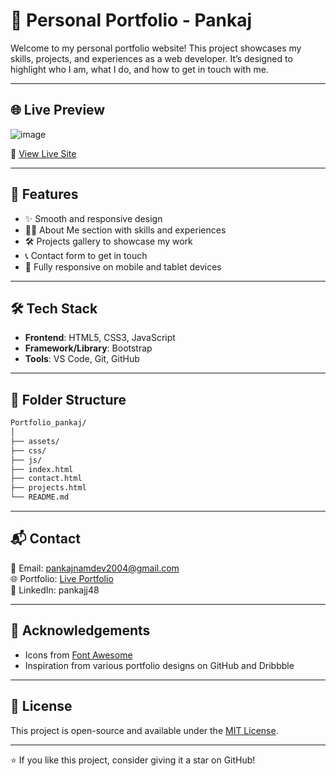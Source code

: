 # 💼 Personal Portfolio - Pankaj

Welcome to my personal portfolio website! This project showcases my skills, projects, and experiences as a web developer. It’s designed to highlight who I am, what I do, and how to get in touch with me.

---

## 🌐 Live Preview

![image](https://github.com/user-attachments/assets/82697559-c455-4271-a9ac-0cd27272f331)


🔗 [View Live Site](https://pankajj48.github.io/Portfolio_pankaj/#)

---

## 📌 Features

- ✨ Smooth and responsive design
- 🧑‍💼 About Me section with skills and experiences
- 🛠️ Projects gallery to showcase my work
- 📞 Contact form to get in touch
- 📱 Fully responsive on mobile and tablet devices

---

## 🛠️ Tech Stack

- **Frontend**: HTML5, CSS3, JavaScript
- **Framework/Library**: Bootstrap
- **Tools**: VS Code, Git, GitHub

---

## 📁 Folder Structure

```bash
Portfolio_pankaj/
│
├── assets/               
├── css/                 
├── js/                  
├── index.html             
├── contact.html           
├── projects.html         
└── README.md              

```
---

## 📬 Contact

📧 Email: pankajnamdev2004@gmail.com  
🌐 Portfolio: [Live Portfolio](https://pankajj48.github.io/Portfolio_pankaj/#)  
📱 LinkedIn: pankajj48

---

## 🙏 Acknowledgements

- Icons from [Font Awesome](https://fontawesome.com/)
- Inspiration from various portfolio designs on GitHub and Dribbble

---

## 📄 License

This project is open-source and available under the [MIT License](LICENSE).

---

⭐ If you like this project, consider giving it a star on GitHub!
